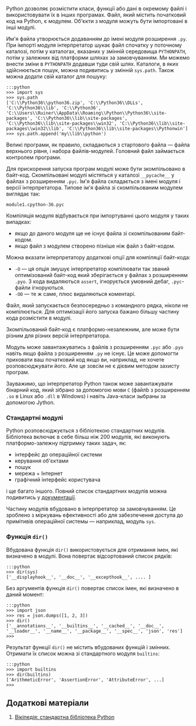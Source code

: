 Python дозволяє розмістити класи, функції або дані в окремому файлі і використовувати їх в інших програмах. 
Файл, який містить початковий код на Python, є модулем.
Об'єкти з модуля можуть бути імпортовані в інші модулі. 

Им'я файла утворюється додаванням до імені модуля розширення `.py`. 
При імпорті модуля інтерпретатор шукає файл спочатку у поточному каталозі, потім у каталогах, вказаних у змінній середовища `PYTHONPATH`, потім у залежних від платформи шляхах за замовчуванням. 
Ми можемо внести зміни в `PYTHONPATH` додавши туди свій шлях. 
Каталоги, в яких здійснюється пошук, можна подивитись у змінній `sys.path`. 
Також можна додати свій каталог для пошуку:

	:::python
	>>> import sys
	>>> sys.path
	['C:\\Python36\\python36.zip', 'C:\\Python36\\DLLs', 'C:\\Python36\\lib', 'C:\\Python36', 'C:\\Users\\Ruiner\\AppData\\Roaming\\Python\\Python36\\site-packages', 'C:\\Python36\\lib\\site-packages', 'C:\\Python36\\lib\\site-packages\\win32', 'C:\\Python36\\lib\\site-packages\\win32\\lib', 'C:\\Python36\\lib\\site-packages\\Pythonwin']
	>>> sys.path.append('my\\lib\\python')

Великі програми, як правило, складаються з стартового файла — файла верхнього рівня, і набора файлів-модулей. 
Головний файл займається контролем програми. 

Для прискорення запуска програм модулі може бути зкомпільовано в байт-код. 
Скомпільовані модулі містяться у каталозі `__pycache__` у файлах з розширенням `.pyc`. 
Ім'я файла складається з імені модуля і версії інтерпретатора. Типове ім'я файла зі скомпільованим модулем виглядає так:

	module1.cpython-36.pyc

Компіляція модуля відбувається при імпортуванні цього модуля у таких випадках:

- якщо до даного модуля ще не існує файла зі скомпільованим байт-кодом.
- якщо файл з модулем створено пізніше ніж файл з байт-кодом.

Можна вказати інтерпретатору додаткові опції для компіляції байт-кода:

- `-O` — ця опція змушує інтерпретатор компілювати так званий оптимізований байт-код який зберігається у файлах з розширенням `.pyo`. З кода видаляються `assert`, ігнорується умовний дебаг, `.pyc`- файли ігноруються. 
- `-OO` — те ж саме, плюс видаляються коментарі.

Файл, який запускається безпосередньо з командного рядка, ніколи не компілюється. Для оптимізації його запуска бажано більшу частину кода розмістити в модулі. 
	
Зкомпільований байт-код є платформо-незалежним, 
але може бути різним для різних версій інтерпретатора.

Модуль може завантажуватись з файлів з розширенням `.pyc` або `.pyo` навіть якщо файла з розширенням `.py` не існує. 
Це може допомогти приховати ваш початковий код якщо ви, наприклад, не хочете розповсюджувати його. Але це зовсім не є дієвим методом захисту програм. 

Зауважимо, що інтерпретатор Python також може завантажувати бінарний код, який зібрано за допомогою мови `C` (файлb з розширенням `.so` в Linux або `.dll` в Windows) і навіть Java-класи зыбраны за допомогою Jython. 


### Стандартні модулі

Python розповсюджується з бібліотекою стандартних модулів. Бібліотека включає в себе більш ніж 200 модулів, які виконують платформо-залежну підтримку таких задач, як: 

- інтерфейс до операційної системи
- керування об'єктами
- пошук
- мережа + Інтернет
- графічний інтерфейс користувача

і ще багато іншого. 
Повний список стандартних модулів можна подивитись у [документації](https://docs.python.org/3/library/).

Частину модулів вбудовано в інтерпретатор за замовчуванням. Це зроблено з міркувань ефективності або для забезпечення доступа до примітивів операційної системы — наприклад, модуль `sys`.






### Функція `dir()`

Вбудована функція `dir()` використовується для отримання імен, які визначено в модулі. Вона повертає відсортований список рядків:

	:::python
	>>> dir(sys)
	['__displayhook__', '__doc__', '__excepthook__', .... ]
	
Без аргументів функція `dir()` повертає список імен, які визначено в даний момент:

	:::python
	>>> import json
	>>> res = json.dumps([1, 2, 3])
	>>> dir()
	['__annotations__', '__builtins__', '__cached__', '__doc__', '__loader__', '__name__', '__package__', '__spec__', 'json', 'res']
	>>>
	
Результат функції `dir()` не містить вбудованих функцій і змінних. Отримати їх список можна зі стандартного модуля `builtins`:

	:::python
	>>> import builtins
	>>> dir(builtins)
	['ArithmeticError', 'AssertionError', 'AttributeError', ...]
	>>>
	

	
	
	
	
	
	
	
	
	
	
	
	
	


## Додаткові матеріали

1. [Вікіпедія: стандартна бібліотека Python](https://uk.wikipedia.org/wiki/%D0%A1%D1%82%D0%B0%D0%BD%D0%B4%D0%B0%D1%80%D1%82%D0%BD%D0%B0_%D0%B1%D1%96%D0%B1%D0%BB%D1%96%D0%BE%D1%82%D0%B5%D0%BA%D0%B0_%D0%BC%D0%BE%D0%B2%D0%B8_Python)


